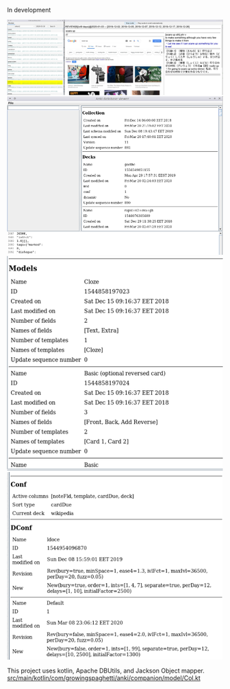 In development

![](./doc-imgs/review-window.png)
![](./doc-imgs/col-deck.png)
![](./doc-imgs/model.png)
![](./doc-imgs/conf-dconf.png)

This project uses kotlin, Apache DBUtils, and Jackson Object mapper.
[src/main/kotlin/com/growingspaghetti/anki/companion/model/Col.kt](./src/main/kotlin/com/growingspaghetti/anki/companion/model/Col.kt)
